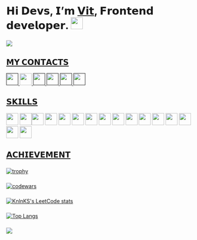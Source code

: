 <h1 align="left">𝗛𝗶 𝗗𝗲𝘃𝘀, 𝗜’𝗺 <a href="#">𝗩𝗶𝘁</a>, 𝗙𝗿𝗼𝗻𝘁𝗲𝗻𝗱 𝗱𝗲𝘃𝗲𝗹𝗼𝗽𝗲𝗿.
<img src="https://github.com/blackcater/blackcater/raw/main/images/Hi.gif" height="32" width="32"/></h1>


<h3></h3>

![](https://komarev.com/ghpvc/?username=oiotoo&color=6599ED&ste=flat)

<h3></h3>

<h2><a href="#">𝗠𝗬 𝗖𝗢𝗡𝗧𝗔𝗖𝗧𝗦</a></h2>
<a href=""><img height="32" width="32" src="https://cdn.simpleicons.org/google" /> </a> <a href="mailto:oiotoo49@gmail.com?cc=oiotoo@mail.ru&subject=GitHub&body=Hi I'm from GitHub!"><img height="32" width="32" src="https://cdn.simpleicons.org/mail.ru" /> </a> <a href=""><img height="32" width="32" src="https://cdn.simpleicons.org/instagram" /> </a> <a href=""><img height="32" width="32" src="https://cdn.simpleicons.org/telegram" /> </a> <a href=""><img height="32" width="32" src="https://cdn.simpleicons.org/linkedin" /> </a> <a href=""><img height="32" width="32" src="https://cdn.simpleicons.org/behance" /> </a> 


<h3></h3>

<h2><a href="#">𝗦𝗞𝗜𝗟𝗟𝗦</a></h2>

<img height="32" width="32" src="https://cdn.simpleicons.org/HTML5" /> <img height="32" width="32" src="https://cdn.simpleicons.org/CSS3" /><img height="32" width="32" src="https://cdn.simpleicons.org/tailwindcss" /> <img height="32" width="32" src="https://cdn.simpleicons.org/javascript" /> <img height="32" width="32" src="https://cdn.simpleicons.org/typescript" /> <img height="32" width="32" src="https://cdn.simpleicons.org/jquery" /> <img height="32" width="32" src="https://cdn.simpleicons.org/react" /> <img height="32" width="32" src="https://cdn.simpleicons.org/node.js" /> <img height="32" width="32" src="https://cdn.simpleicons.org/webstorm" /> <img height="32" width="32" src="https://cdn.simpleicons.org/visualstudio" /> <img height="32" width="32" src="https://cdn.simpleicons.org/figma" /> <img height="32" width="32" src="https://cdn.simpleicons.org/adobephotoshop" /> <img height="32" width="32" src="https://cdn.simpleicons.org/adobexd" /> <img height="32" width="32" src="https://cdn.simpleicons.org/adobeillustrator" /> <img height="32" width="32" src="https://cdn.simpleicons.org/adobeaftereffects" /> <img height="32" width="32" src="https://cdn.simpleicons.org/adobepremierepro" />
<h3> </h3>

<h2><a href="#">𝗔𝗖𝗛𝗜𝗘𝗩𝗘𝗠𝗘𝗡𝗧 </a></h2>

<h3></h3>

[![trophy](https://github-profile-trophy.vercel.app/?username=oiotoo)](https://github.com/ryo-ma/github-profile-trophy)

<h3> </h3>

[![codewars](https://www.codewars.com/users/Oiotoo/badges/large)](https://www.codewars.com/users/Oiotoo)   

<h3></h3>

[![KnlnKS's LeetCode stats](https://leetcode-stats-six.vercel.app/api?username=oiotoo&theme=dark)](https://github.com/oiotoo/leetcode-stats)

<h3></h3>

[![Top Langs](https://github-readme-stats.vercel.app/api/top-langs/?username=oiotoo&layout=compact)](https://github.com/oiotoo/github-readme-stats)

<h3></h3>

![](https://github-profile-summary-cards.vercel.app/api/cards/stats?username=oiotoo&theme=dark)

<h3></h3>
